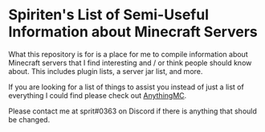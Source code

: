 # Spiriten's List of Semi-Useful Information about Minecraft Servers

What this repository is for is a place for me to compile information
about Minecraft servers that I find interesting and / or think people
should know about. This includes plugin lists, a server jar list,
and more.

If you are looking for a list of things to assist you instead of just
a list of everything I could find please check out [AnythingMC](https://github.com/Anything-Minecraft-Team/anything-minecraft/tree/main/tutorials/en_us).

Please contact me at sprit#0363 on Discord if there is anything that
should be changed.
